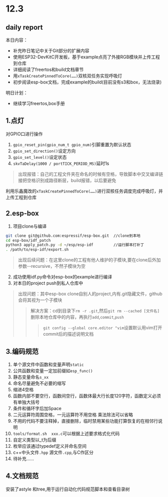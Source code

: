 # 12.3

## daily report

本日内容：
- 补充昨日笔记中关于Git部分的扩展内容
- 使用ESP32-DevKitC开发板，基于example点亮了外接RGB模块并上传工程到仓库
- 详细阅读了freertos和build文档章节
- 用`xTaskCreatePinnedToCore(……)`双核双任务实现呼吸灯
- 初步阅读esp-box文档，完成example的build(目前没有s3和box，无法烧录)

明日计划：
- 继续学习freertos,box手册
## 1.点灯
对GPIO口进行操作
1. `gpio_reset_pin(gpio_num_t gpio_num)`引脚重置为默认状态
2. `gpio_set_direction()`设定方向
3. `gpio_set_level()`设定状态
4. `skvTaDelay(1000 / portTICK_PERIOD_MS)`延时1s
>出现报错：自己的工程文件夹在命名的时候有空格，导致脚本中交叉编译链接把空格识别成路径断层，build报错，以后要避免

利用乐鑫魔改的`xTaskCreatePinnedToCore(……)`进行双核任务调度完成呼吸灯，并上传工程到仓库
## 2.esp-box
1. 项目clone与编译
```bash
git clone git@github.com:espressif/esp-box.git  //clone到本地
cd esp-box/idf_patch
python3 apply_patch.py -d ~/esp/esp-idf         //运行脚本打补丁
. /path/to/esp-idf/export.sh
```
>出现后续问题：在这里clone的工程有他人维护的子模块,要在clone后外加参数--recursive，不然子模块为空 
2. 成功使用idf.py命令对esp-box的example进行编译
3. 对本日的project push到私人仓库中
>出现问题：其中esp-box clone自别人的project,内有.git隐藏文件，github会将其视为一个子模块
>>解决方案：cd到目录下`rm -r .git`,然后`git rm --cached [文件名]`删除本地仓库中的内容，再执行`add`,`commit`,`push`
>>>`git config --global core.editor "vim`设置默认用vim打开commit后的描述说明文档

## 3.编码规范
1. 单个源文件中函数和变量声明`static`
2. 公共函数和变量一定加前缀如`esp_func()`
3. 静态变量命名`s_xx`
4. 命名尽量避免不必要的缩写
5. 缩进4空格
6. 函数内部不要空行，函数间空行，函数体最大行长度120字符，函数定义必须有单独大括号
7. 条件和循环字后加Space
8. 二元运算符周围空格，一元运算符不用空格 乘法除法可以省略
9. 不用的代码不要注释掉，直接删除，临时禁用某些功能打算恢复的在相邻行说明
10. `tools/format.sh  xxx.c`可以根据上述要求格式化代码
11. 自定义类型以_t为后缀
12. 枚举应该通过typedef定义并命名空间
13. c++中头文件`.hpp` 源文件`.cpp`,与C作区分
14. 待补充……

## 4.文档规范

安装了astyle 和tree,用于运行自动化代码规范脚本和查看目录树